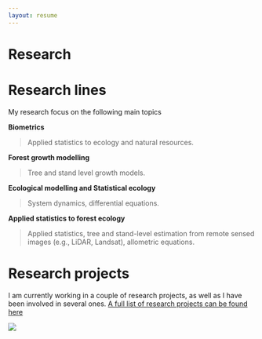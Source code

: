 ```yaml
---
layout: resume
---
```

# Research

# Research lines

My research focus on the following main topics

__Biometrics__

> Applied statistics to ecology and natural resources.

__Forest growth modelling__

> Tree and stand level growth models.

__Ecological modelling and Statistical ecology__

> System dynamics, differential equations.

__Applied statistics to forest ecology__

> Applied statistics, tree and stand-level estimation from remote sensed images (e.g., LiDAR, Landsat), allometric equations.


# Research projects

I am currently working in a couple of research projects, as well as I have been involved in several ones. [A full list of research projects can be found here](./resproj.md)


![](images/droneYo.JPG)


<!-- ### Footer
Last updated: August 2020 -->

